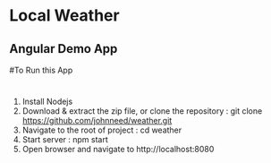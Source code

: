 Local Weather
============
Angular Demo App
----------------

#To Run this App
#
1. Install Nodejs
2. Download & extract the zip file, or clone the repository : git clone https://github.com/johnneed/weather.git
3. Navigate to the root of project : cd weather
4. Start server : npm start
8. Open browser and navigate to http://localhost:8080
